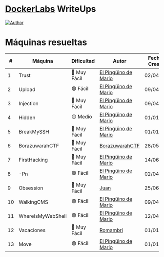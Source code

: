 # [DockerLabs](https://dockerlabs.es/) WriteUps
<a href="https://github.com/GutsNet"><img title="Author" src="https://img.shields.io/badge/Author-GutsNet-purple.svg?style=for-the-badge&logo=github"></a>

# Máquinas resueltas

| #   | Máquina | Dificultad   | Autor      | Fecha de Creación | Guía de Solución                                     |
|-----|---------|--------------|------------|-------------------|-----------------------------------------------------|
| 1   | Trust   | 🔵 Muy Fácil  | [El Pingüino de Mario](https://www.youtube.com/channel/UCGLfzfKRUsV6BzkrF1kJGsg)    | 02/04/2024  | [Ver Guía](https://github.com/GutsNet/DockerLabs-WriteUp/blob/main/Muy%20F%C3%A1cil/Trust.md) |
| 2   | Upload   | 🟢 Fácil  | [El Pingüino de Mario](https://www.youtube.com/channel/UCGLfzfKRUsV6BzkrF1kJGsg)    | 09/04/2024  | [Ver Guía](https://github.com/GutsNet/DockerLabs-WriteUp/blob/main/F%C3%A1cil/Upload.md) |
| 3   | Injection   | 🔵 Muy Fácil  | [El Pingüino de Mario](https://www.youtube.com/channel/UCGLfzfKRUsV6BzkrF1kJGsg)    | 09/04/2024  | [Ver Guía](https://github.com/GutsNet/DockerLabs-WriteUp/blob/main/Muy%20F%C3%A1cil/Injection.md) |
| 4   | Hidden   | 🟡 Medio  | [El Pingüino de Mario](https://www.youtube.com/channel/UCGLfzfKRUsV6BzkrF1kJGsg)    | 01/01/2000  | [En Progreso](https://github.com/GutsNet/DockerLabs-WriteUp/blob/main/Medio/Hidden.md) |
| 5   | BreakMySSH   | 🔵 Muy Fácil  | [El Pingüino de Mario](https://www.youtube.com/channel/UCGLfzfKRUsV6BzkrF1kJGsg)    | 01/01/2000  | [Ver Guía](https://github.com/GutsNet/DockerLabs-WriteUp/blob/main/Muy%20F%C3%A1cil/BreakMySSH.md) |
| 6   | BorazuwarahCTF  | 🔵 Muy Fácil  | [BorazuwarahCTF](https://github.com/borazuwarah/)    | 28/05/2024  | [En Progreso](https://github.com/GutsNet/DockerLabs-WriteUp/blob/main/Muy%20F%C3%A1cil/BorazuwarahCTF.md) |
| 7   | FirstHacking   | 🔵 Muy Fácil  | [El Pingüino de Mario](https://www.youtube.com/channel/UCGLfzfKRUsV6BzkrF1kJGsg)    | 14/06/2024  | [Ver Guía](https://github.com/GutsNet/DockerLabs-WriteUp/blob/main/Muy%20F%C3%A1cil/FirstHacking.md) |
| 8   | -Pn   | 🟢 Fácil  | [El Pingüino de Mario](https://www.youtube.com/channel/UCGLfzfKRUsV6BzkrF1kJGsg)    | 02/04/2024  | [En Progreso](https://github.com/GutsNet/DockerLabs-WriteUp/blob/main/F%C3%A1cil/Pn.md) |
| 9   | Obsession   | 🔵 Muy Fácil  | [Juan](https://russ0ski.github.io/MyHackingRoad/)    | 25/06/2024  | [En Progreso](https://github.com/GutsNet/DockerLabs-WriteUp/blob/main/Muy%20F%C3%A1cil/Obssesion.md) |
| 10   | WalkingCMS   | 🟢 Fácil  | [El Pingüino de Mario](https://www.youtube.com/channel/UCGLfzfKRUsV6BzkrF1kJGsg)    | 09/04/2024  | [En Progreso](https://github.com/GutsNet/DockerLabs-WriteUp/blob/main/F%C3%A1cil/WalkingCMS.md) |
| 11   | WhereIsMyWebShell   | 🟢 Fácil  | [El Pingüino de Mario](https://www.youtube.com/channel/UCGLfzfKRUsV6BzkrF1kJGsg)    | 12/04/2024  | [En Progreso](https://github.com/GutsNet/DockerLabs-WriteUp/blob/main/F%C3%A1cil/WhereIsMyWebShell.md) |
| 12   | Vacaciones   | 🔵 Muy Fácil  | [Romambri](https://www.youtube.com/@romabripwn)    | 01/01/2000  | [En Progreso](https://github.com/GutsNet/DockerLabs-WriteUp/blob/main/Muy%20F%C3%A1cil/Vacaciones.md) |
| 13   | Move   | 🟢 Fácil  | [El Pingüino de Mario](https://www.youtube.com/channel/UCGLfzfKRUsV6BzkrF1kJGsg)    | 01/01/2000  | [En Progreso](https://github.com/GutsNet/DockerLabs-WriteUp/blob/main/F%C3%A1cil/Move.md) |
